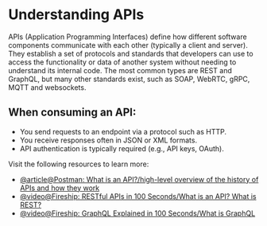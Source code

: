 # Understanding APIs
APIs (Application Programming Interfaces) define how different software components communicate with each other (typically a client and server). They establish a set of protocols and standards that developers can use to access the functionality or data of another system without needing to understand its internal code. The most common types are REST and GraphQL, but many other standards exist, such as SOAP, WebRTC, gRPC, MQTT and websockets. 

## When consuming an API:
- You send requests to an endpoint via a protocol such as HTTP.
- You receive responses often in JSON or XML formats.
- API authentication is typically required (e.g., API keys, OAuth).

Visit the following resources to learn more:

- [@article@Postman: What is an API?/high-level overview of the history of APIs and how they work](https://www.postman.com/what-is-an-api/)
- [@video@Fireship: RESTful APIs in 100 Seconds/What is an API? What is REST?](https://www.youtube.com/watch?v=-MTSQjw5DrM)
- [@video@Fireship: GraphQL Explained in 100 Seconds/What is GraphQL](https://www.youtube.com/watch?v=eIQh02xuVw4)


